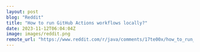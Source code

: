 ```yaml
---
layout: post
blog: "Reddit"
title: "How to run GitHub Actions workflows locally?"
date: 2023-11-12T06:04:04Z
image: images/reddit.png
remote_url: "https://www.reddit.com/r/java/comments/17te00x/how_to_run_github_actions_workflows_locally/"
---
```

